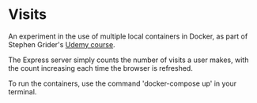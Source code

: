 # Visits

An experiment in the use of multiple local containers in Docker, as part of Stephen Grider's [Udemy course](https://www.udemy.com/course/docker-and-kubernetes-the-complete-guide).

The Express server simply counts the number of visits a user makes, with the count increasing each time the browser is refreshed.

To run the containers, use the command 'docker-compose up' in your terminal.
